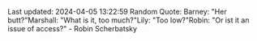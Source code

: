Last updated: 2024-04-05 13:22:59
Random Quote: Barney: "Her butt?"Marshall: "What is it, too much?"Lily: "Too low?"Robin: "Or ist it an issue of access?" - Robin Scherbatsky